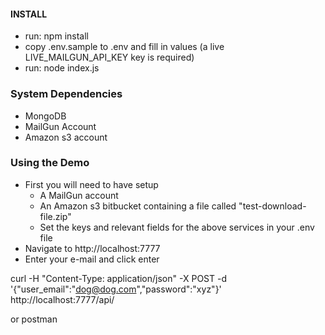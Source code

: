 #### INSTALL
* run: npm install
* copy .env.sample to .env and fill in values (a live LIVE_MAILGUN_API_KEY key is required)
* run: node index.js

### System Dependencies
* MongoDB
* MailGun Account
* Amazon s3 account

### Using the Demo
* First you will need to have setup
   * A MailGun account
   * An Amazon s3 bitbucket containing a file called "test-download-file.zip"
   * Set the keys and relevant fields for the above services in your .env file
* Navigate to http://localhost:7777
* Enter your e-mail and click enter

curl -H "Content-Type: application/json" -X POST -d '{"user_email":"dog@dog.com","password":"xyz"}' http://localhost:7777/api/

or postman
